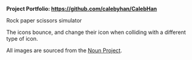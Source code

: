 **Project Portfolio: https://github.com/calebyhan/CalebHan**

Rock paper scissors simulator

The icons bounce, and change their icon when colliding with a different type of icon.

All images are sourced from the [Noun Project](https://thenounproject.com/browse/icons/term/rock-paper-scissors/).